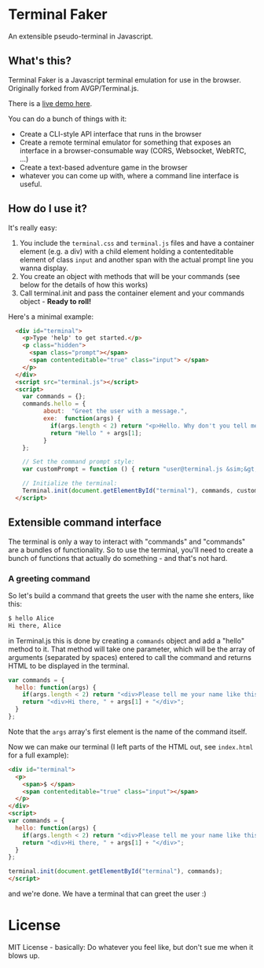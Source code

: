 Terminal Faker
===========

An extensible pseudo-terminal in Javascript.

## What's this?
Terminal Faker is a Javascript terminal emulation for use in the browser. Originally forked from AVGP/Terminal.js.


There is a [live demo here](https://syntaxseed.github.io/terminalfaker/).

You can do a bunch of things with it:

- Create a CLI-style API interface that runs in the browser
- Create a remote terminal emulator for something that exposes an interface in a browser-consumable way (CORS, Websocket, WebRTC, ...)
- Create a text-based adventure game in the browser
- whatever you can come up with, where a command line interface is useful.

## How do I use it?
It's really easy:

1. You include the ``terminal.css`` and ``terminal.js`` files and have a container element (e.g. a div) with a child element holding a contenteditable element of class ``input`` and another span with the actual prompt line you wanna display.
2. You create an object with methods that will be your commands (see below for the details of how this works)
3. Call terminal.init and pass the container element and your commands object - **Ready to roll!**

Here's a minimal example:

```html
  <div id="terminal">
    <p>Type 'help' to get started.</p>
    <p class="hidden">
      <span class="prompt"></span>
      <span contenteditable="true" class="input"> </span>
    </p>
  </div>
  <script src="terminal.js"></script>
  <script>
    var commands = {};
    commands.hello = {
          about:  "Greet the user with a message.",
          exe:  function(args) {
            if(args.length < 2) return "<p>Hello. Why don't you tell me your name?</p>";
            return "Hello " + args[1];
          }
    };

    // Set the command prompt style:
    var customPrompt = function () { return "user@terminal.js &sim;&gt; ";};

    // Initialize the terminal:
    Terminal.init(document.getElementById("terminal"), commands, customPrompt);
  </script>
```

## Extensible command interface

The terminal is only a way to interact with "commands" and "commands" are a bundles of functionality.
So to use the terminal, you'll need to create a bunch of functions that actually do something - and that's not hard.

### A greeting command
So let's build a command that greets the user with the name she enters, like this:

```bash
$ hello Alice
Hi there, Alice
```

in Terminal.js this is done by creating a ``commands`` object and add a "hello" method to it.
That method will take one parameter, which will be the array of arguments (separated by spaces) entered to call the command and returns HTML to be displayed in the terminal.

```javascript
var commands = {
  hello: function(args) {
    if(args.length < 2) return "<div>Please tell me your name like this: <pre>hello Alice</pre></div>";
    return "<div>Hi there, " + args[1] + "</div>";
  }
};
```

Note that the ``args`` array's first element is the name of the command itself.

Now we can make our terminal (I left parts of the HTML out, see ``index.html`` for a full example):

```html
<div id="terminal">
  <p>
    <span>$ </span>
    <span contenteditable="true" class="input"></span>
  </p>
</div>
<script>
var commands = {
  hello: function(args) {
    if(args.length < 2) return "<div>Please tell me your name like this: <pre>hello Alice</pre></div>";
    return "<div>Hi there, " + args[1] + "</div>";
  }
};

terminal.init(document.getElementById("terminal"), commands);
</script>
```
and we're done. We have a terminal that can greet the user :)


# License
MIT License - basically: Do whatever you feel like, but don't sue me when it blows up.
